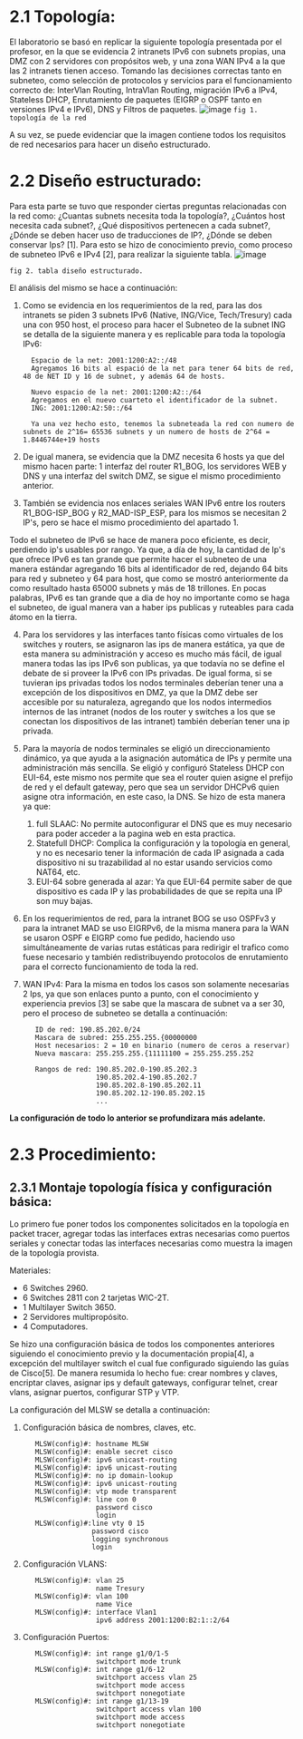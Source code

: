 # 2.1 Topología:
El laboratorio se basó en replicar la siguiente topología presentada por el profesor, en la que se evidencia 2 intranets IPv6 con subnets propias, una DMZ con 2 servidores con propósitos web, y una zona WAN IPv4 a la que las 2 intranets tienen acceso. Tomando las decisiones correctas tanto en subneteo, como selección de protocolos y servicios para el funcionamiento correcto de: InterVlan Routing, IntraVlan Routing, migración IPv6 a IPv4, Stateless DHCP, Enrutamiento de paquetes (EIGRP o OSPF tanto en versiones IPv4 e IPv6), DNS y Filtros de paquetes.
![image](https://user-images.githubusercontent.com/128845389/229878516-70d027b0-6ec8-48b0-9784-d4c9d005fa2a.png)
`fig 1. topología de la red`

A su vez, se puede evidenciar que la imagen contiene todos los requisitos de red necesarios para hacer un diseño estructurado.

# 2.2 Diseño estructurado:
Para esta parte se tuvo que responder ciertas preguntas relacionadas con la red como: ¿Cuantas subnets necesita toda la topología?, ¿Cuántos host necesita cada subnet?, ¿Qué dispositivos pertenecen a cada subnet?, ¿Dónde se deben hacer uso de traducciones de IP?, ¿Dónde se deben conservar Ips? [1]. Para esto se hizo de conocimiento previo, como proceso de subneteo IPv6 e IPv4 [2], para realizar la siguiente tabla.
![image](https://user-images.githubusercontent.com/128845389/229879324-b2acac12-7df5-422a-b601-36d4931626cf.png)

`fig 2. tabla diseño estructurado.`

El análisis del mismo se hace a continuación:
1. Como se evidencia en los requerimientos de la red, para las dos intranets se piden 3 subnets IPv6 (Native, ING/Vice, Tech/Tresury) cada una con 950 host, el proceso para hacer el Subneteo de la subnet ING se detalla de la siguiente manera y es replicable para toda la topología IPv6: 

         Espacio de la net: 2001:1200:A2::/48
         Agregamos 16 bits al espació de la net para tener 64 bits de red, 48 de NET ID y 16 de subnet, y además 64 de hosts.
         
         Nuevo espacio de la net: 2001:1200:A2::/64
         Agregamos en el nuevo cuarteto el identificador de la subnet.
         ING: 2001:1200:A2:50::/64
         
         Ya una vez hecho esto, tenemos la subneteada la red con numero de subnets de 2^16= 65536 subnets y un numero de hosts de 2^64 = 1.8446744e+19 hosts

2. De igual manera, se evidencia que la DMZ necesita 6 hosts ya que del mismo hacen parte: 1 interfaz del router R1_BOG, los servidores WEB y DNS y una interfaz del switch DMZ, se sigue el mismo procedimiento anterior.

3. También se evidencia nos enlaces seriales WAN IPv6 entre los routers R1_BOG-ISP_BOG y R2_MAD-ISP_ESP, para los mismos se necesitan 2 IP's, pero se hace el mismo procedimiento del apartado 1. 

Todo el subneteo de IPv6 se hace de manera poco eficiente, es decir, perdiendo ip's usables por rango. Ya que, a día de hoy, la cantidad de Ip's que ofrece IPv6 es tan grande que permite hacer el subneteo de una manera estándar agregando 16 bits al identificador de red, dejando 64 bits para red y subneteo y 64 para host, que como se mostró anteriormente da como resultado hasta 65000 subnets y más de 18 trillones. En pocas palabras, IPv6 es tan grande que a dia de hoy no importante como se haga el subneteo, de igual manera van a haber ips publicas y ruteables para cada átomo en la tierra. 

4. Para los servidores y las interfaces tanto físicas como virtuales de los switches y routers, se asignaron las ips de manera estática, ya que de esta manera su administración y acceso es mucho más fácil, de igual manera todas las ips IPv6 son publicas, ya que todavía no se define el debate de si proveer la IPv6 con IPs privadas. De igual forma, si se tuvieran ips privadas todos los nodos terminales deberían tener una a excepción de los dispositivos en DMZ, ya que la DMZ debe ser accesible por su naturaleza, agregando que los nodos intermedios internos de las intranet (nodos de los router y switches a los que se conectan los dispositivos de las intranet) también deberían tener una ip privada.

5. Para la mayoría de nodos terminales se eligió un direccionamiento dinámico, ya que ayuda a la asignación automática de IPs y permite una administración más sencilla. Se eligió y configuró Stateless DHCP con EUI-64, este mismo nos permite que sea el router quien asigne el prefijo de red y el default gateway, pero que sea un servidor DHCPv6 quien asigne otra información, en este caso, la DNS. Se hizo de esta manera ya que:

     1. full SLAAC: No permite autoconfigurar el DNS que es muy necesario para poder acceder a la pagina web en esta practica. 
     2. Statefull DHCP: Complica la configuración y la topología en general, y no es necesario tener la información de cada IP asignada a cada 
        dispositivo ni su trazabilidad al no estar usando servicios como NAT64, etc.
     3. EUI-64 sobre generada al azar: Ya que EUI-64 permite saber de que dispositivo es cada IP y las probabilidades de que se repita una IP son muy 
        bajas.

6. En los requerimientos de red, para la intranet BOG se uso OSPFv3 y para la intranet MAD se uso EIGRPv6, de la misma manera para la WAN se usaron OSPF e EIGRP como fue pedido, haciendo uso simultáneamente de varias rutas estáticas para redirigir el trafico como fuese necesario y también redistribuyendo protocolos de enrutamiento para el correcto funcionamiento de toda la red. 

7. WAN IPv4: Para la misma en todos los casos son solamente necesarias 2 Ips, ya que son enlaces punto a punto, con el conocimiento y experiencia previos [3] se sabe que la mascara de subnet va a ser 30, pero el proceso de subneteo se detalla a continuación: 


          ID de red: 190.85.202.0/24
          Mascara de subred: 255.255.255.{00000000
          Host necesarios: 2 = 10 en binario (numero de ceros a reservar)
          Nueva mascara: 255.255.255.{11111100 = 255.255.255.252
          
          Rangos de red: 190.85.202.0-190.85.202.3
                         190.85.202.4-190.85.202.7
                         190.85.202.8-190.85.202.11
                         190.85.202.12-190.85.202.15
                         ...
**La configuración de todo lo anterior se profundizara más adelante.**  

# 2.3 Procedimiento:
## 2.3.1 Montaje topología física y configuración básica:

Lo primero fue poner todos los componentes solicitados en la topología en packet tracer, agregar todas las interfaces extras necesarias como puertos seriales y conectar todas las interfaces necesarias como muestra la imagen de la topología provista.

Materiales:

* 6 Switches 2960.
* 6 Switches 2811 con 2 tarjetas WIC-2T.
* 1 Multilayer Switch 3650.
* 2 Servidores multipropósito.
* 4 Computadores.

Se hizo una configuración básica de todos los componentes anteriores siguiendo el conocimiento previo y la documentación propia[4], a excepción del multilayer switch el cual fue configurado siguiendo las guías de Cisco[5]. De manera resumida lo hecho fue: crear nombres y claves, encriptar claves, asignar ips y default gateways, configurar telnet, crear vlans, asignar puertos, configurar STP y VTP.

La configuración del MLSW se detalla a continuación: 

1. Configuración básica de nombres, claves, etc.

          MLSW(config)#: hostname MLSW
          MLSW(config)#: enable secret cisco
          MLSW(config)#: ipv6 unicast-routing
          MLSW(config)#: ipv6 unicast-routing
          MLSW(config)#: no ip domain-lookup
          MLSW(config)#: ipv6 unicast-routing
          MLSW(config)#: vtp mode transparent
          MLSW(config)#: line con 0
                         password cisco
                         login
          MLSW(config)#:line vty 0 15
                        password cisco
                        logging synchronous
                        login

2. Configuración VLANS:

          MLSW(config)#: vlan 25
                         name Tresury
          MLSW(config)#: vlan 100
                         name Vice
          MLSW(config)#: interface Vlan1
                         ipv6 address 2001:1200:B2:1::2/64

3. Configuración Puertos:
          
          MLSW(config)#: int range g1/0/1-5
                         switchport mode trunk
          MLSW(config)#: int range g1/6-12
                         switchport access vlan 25
                         switchport mode access
                         switchport nonegotiate
          MLSW(config)#: int range g1/13-19
                         switchport access vlan 100
                         switchport mode access
                         switchport nonegotiate


